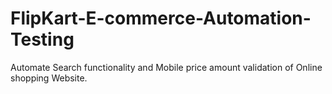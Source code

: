 # FlipKart-E-commerce-Automation-Testing
Automate Search functionality and Mobile price amount validation of Online shopping Website. 
